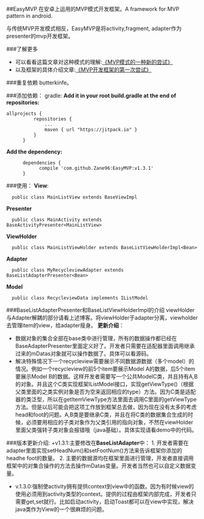 ##EasyMVP
在安卓上运用的MVP模式开发框架。A framework for MVP pattern in android.

与传统MVP开发模式相反，EasyMVP是将activity,fragment, adapter作为presenter的mvp开发框架。

###了解更多
+ 可以看看这篇文章对这种模式的理解:[《MVP模式的一种新的尝试》](https://github.com/bboyfeiyu/android-tech-frontier/tree/master/androidweekly/%E4%B8%80%E7%A7%8D%E5%9C%A8android%E4%B8%AD%E5%AE%9E%E7%8E%B0MVP%E6%A8%A1%E5%BC%8F%E7%9A%84%E6%96%B0%E6%80%9D%E8%B7%AF)
+ 以及框架的具体介绍文章:[《MVP开发框架的第一次尝试》](http://zane96.github.io/2016/01/28/MVP%E5%BC%80%E5%8F%91%E6%A1%86%E6%9E%B6%E7%9A%84%E4%B8%80%E6%AC%A1%E5%B0%9D%E8%AF%95%E2%80%94%E2%80%94EasyMVP/)

###重复依赖
butterkinfe。 
	
###添加依赖：
gradle:
**Add it in your root build.gradle at the end of repositories:**
```
allprojects {
		  repositories {
			  ...
			  maven { url "https://jitpack.io" }
		  }
	  }
```
**Add the dependency:**
```
	  dependencies {
	        compile 'com.github.Zane96:EasyMVP:v1.3.1'
	  }
```

###使用：
**View**:
```
  public class MainListView extends BaseViewImpl
```
**Presenter**
```
  public class MainActivity extends BaseActivityPresenter<MainListView>
```
**ViewHolder**
```
  public class MainListViewHolder extends BaseListViewHolderImpl<Bean>
```
**Adapter**
```
  public class MyRecycleviewAdapter extends BaseListAdapterPresenter<Bean>
```
**Model**
```
  public class RecycleviewData implements IListModel
```

###BaseListAdapterPresenter和BaseListViewHolderImpl的介绍
viewHolder与Adapter解耦的部分请看上述博客。将viewHolder于adapter分离，viewholder去管理item的view，给adapter瘦身。
**更新介绍**：
+ 数据对象的集合全部在base类中进行管理，所有的数据操作都已经在BaseAdapterPresenter里面定义好了。开发者只需要在适配器里面调用继承过来的mDatas对象就可以操作数据了。具体可以看源码。
+ 解决特殊情况下一个recycleview需要展示不同数据源数据（多个model）的情况。例如一个recycleview的前5个item要展示Model A的数据，后5个item要展示Model B的数据。这样开发者需要写一个公共ModelC类，并且持有A,B的对象。并且这个C类实现框架IListModel接口，实现getViewType()（根据父类里面的之类实例对象是否为空来返回相应的type）方法。因为C类是适配器的类泛型，所以在getItemViewType方法里面去调用C里面的getViewType方法。但是以后可能会把这项工作放到框架总去做，因为现在没有太多的考虑head和foot的问题。A,B类是要继承C类，并且在将C类的数据集合生成的时候，必须要用相应的子类对象作为父类引用的指向对象，不然在viewHolder里面父类强转子类对象会报错哦（java基础）。具体实现请看demo中的代码。
	

###版本更新介绍:
+v1.3.1:主要修改在**BaseListAdapter**中：
	1. 开发者需要在adapter里面实现setHeadNum()和setFootNum()方法来告诉框架你添加的headhe foot的数量。
	2. 主要的数据源均在框架里面进行管理，开发者直接调用框架中的对集合操作的方法去操作mDatas变量。开发者当然也可以自定义数据变量。
+ v.1.3.0:强制使activity拥有提供context到view中的函数。因为有时候view的使用必须用到activity类型的context。提供的过程由框架内部完成，开发者只需要get,set就行。比如启动activity，启动Toast都可以在view中实现，解决java类作为View的一个很麻烦的问题。
	
